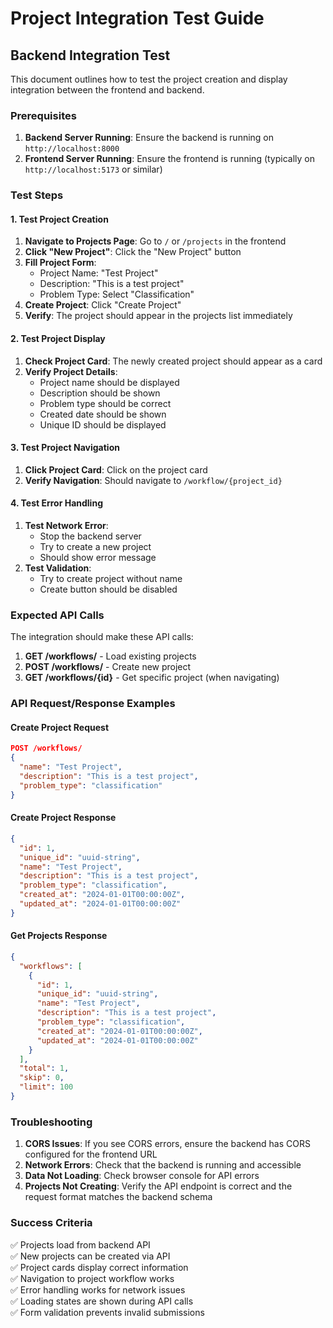 # Project Integration Test Guide

## Backend Integration Test

This document outlines how to test the project creation and display integration between the frontend and backend.

### Prerequisites

1. **Backend Server Running**: Ensure the backend is running on `http://localhost:8000`
2. **Frontend Server Running**: Ensure the frontend is running (typically on `http://localhost:5173` or similar)

### Test Steps

#### 1. Test Project Creation

1. **Navigate to Projects Page**: Go to `/` or `/projects` in the frontend
2. **Click "New Project"**: Click the "New Project" button
3. **Fill Project Form**:
   - Project Name: "Test Project"
   - Description: "This is a test project"
   - Problem Type: Select "Classification"
4. **Create Project**: Click "Create Project"
5. **Verify**: The project should appear in the projects list immediately

#### 2. Test Project Display

1. **Check Project Card**: The newly created project should appear as a card
2. **Verify Project Details**:
   - Project name should be displayed
   - Description should be shown
   - Problem type should be correct
   - Created date should be shown
   - Unique ID should be displayed

#### 3. Test Project Navigation

1. **Click Project Card**: Click on the project card
2. **Verify Navigation**: Should navigate to `/workflow/{project_id}`

#### 4. Test Error Handling

1. **Test Network Error**: 
   - Stop the backend server
   - Try to create a new project
   - Should show error message
2. **Test Validation**:
   - Try to create project without name
   - Create button should be disabled

### Expected API Calls

The integration should make these API calls:

1. **GET /workflows/** - Load existing projects
2. **POST /workflows/** - Create new project
3. **GET /workflows/{id}** - Get specific project (when navigating)

### API Request/Response Examples

#### Create Project Request
```json
POST /workflows/
{
  "name": "Test Project",
  "description": "This is a test project",
  "problem_type": "classification"
}
```

#### Create Project Response
```json
{
  "id": 1,
  "unique_id": "uuid-string",
  "name": "Test Project",
  "description": "This is a test project",
  "problem_type": "classification",
  "created_at": "2024-01-01T00:00:00Z",
  "updated_at": "2024-01-01T00:00:00Z"
}
```

#### Get Projects Response
```json
{
  "workflows": [
    {
      "id": 1,
      "unique_id": "uuid-string",
      "name": "Test Project",
      "description": "This is a test project",
      "problem_type": "classification",
      "created_at": "2024-01-01T00:00:00Z",
      "updated_at": "2024-01-01T00:00:00Z"
    }
  ],
  "total": 1,
  "skip": 0,
  "limit": 100
}
```

### Troubleshooting

1. **CORS Issues**: If you see CORS errors, ensure the backend has CORS configured for the frontend URL
2. **Network Errors**: Check that the backend is running and accessible
3. **Data Not Loading**: Check browser console for API errors
4. **Projects Not Creating**: Verify the API endpoint is correct and the request format matches the backend schema

### Success Criteria

✅ Projects load from backend API  
✅ New projects can be created via API  
✅ Project cards display correct information  
✅ Navigation to project workflow works  
✅ Error handling works for network issues  
✅ Loading states are shown during API calls  
✅ Form validation prevents invalid submissions  
